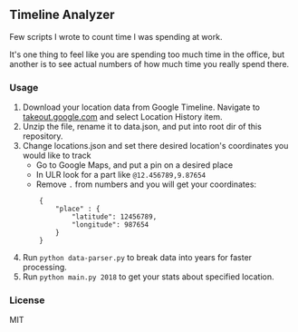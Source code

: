 ## Timeline Analyzer

Few scripts I wrote to count time I was spending at work. 

It's one thing to feel like you are spending
too much time in the office, but another is to see actual numbers of how much time you really spend there.

### Usage

1. Download your location data from Google Timeline. Navigate to [takeout.google.com](https://takeout.google.com/settings/takeout)
and select Location History item.
2. Unzip the file, rename it to data.json, and put into root dir of this repository.
3. Change locations.json and set there desired location's coordinates you would like to track   
    * Go to Google Maps, and put a pin on a desired place
    * In ULR look for a part like `@12.456789,9.87654`
    * Remove `.` from numbers and you will get your coordinates:
    ```
        {
            "place" : {
                "latitude": 12456789,
                "longitude": 987654
            }
        }   
    ```
4. Run  `python data-parser.py` to break data into years for faster processing.
5. Run `python main.py 2018` to get your stats about specified location.

### License

MIT